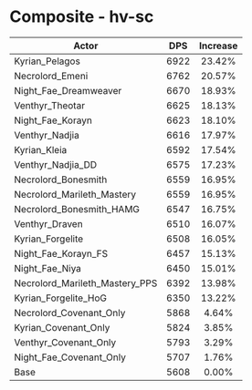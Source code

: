 # Composite - hv-sc
| Actor | DPS | Increase |
|---|:---:|:---:|
|Kyrian_Pelagos|6922|23.42%|
|Necrolord_Emeni|6762|20.57%|
|Night_Fae_Dreamweaver|6670|18.93%|
|Venthyr_Theotar|6625|18.13%|
|Night_Fae_Korayn|6623|18.10%|
|Venthyr_Nadjia|6616|17.97%|
|Kyrian_Kleia|6592|17.54%|
|Venthyr_Nadjia_DD|6575|17.23%|
|Necrolord_Bonesmith|6559|16.95%|
|Necrolord_Marileth_Mastery|6559|16.95%|
|Necrolord_Bonesmith_HAMG|6547|16.75%|
|Venthyr_Draven|6510|16.07%|
|Kyrian_Forgelite|6508|16.05%|
|Night_Fae_Korayn_FS|6457|15.13%|
|Night_Fae_Niya|6450|15.01%|
|Necrolord_Marileth_Mastery_PPS|6392|13.98%|
|Kyrian_Forgelite_HoG|6350|13.22%|
|Necrolord_Covenant_Only|5868|4.64%|
|Kyrian_Covenant_Only|5824|3.85%|
|Venthyr_Covenant_Only|5793|3.29%|
|Night_Fae_Covenant_Only|5707|1.76%|
|Base|5608|0.00%|
